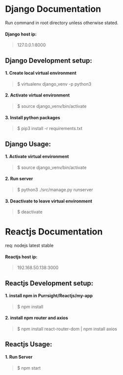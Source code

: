 # Django Documentation
Run command in root directory unless otherwise stated.
#### Django host ip:
>127.0.0.1:8000

## Django Development setup:
#### 1. Create local virtual environment
>$ virtualenv django_venv -p python3

#### 2. Activate virtual environment
>$ source django_venv/bin/activate

#### 3. Install python packages
>$ pip3 install -r requirements.txt

## Django Usage:
#### 1. Activate virtual environment
>$ source django_venv/bin/activate

#### 2. Run server
>$ python3 ./src/manage.py runserver

#### 3. Deactivate to leave virtual environment
>$ deactivate

# Reactjs Documentation
req: nodejs latest stable 
#### Reactjs host ip:
>192.168.50.138:3000
## Reactjs Development setup:
#### 1. install npm in Purrsight/Reactjs/my-app
>$ npm install
#### 2. install npm router and axios
>$ npm install react-router-dom | npm install axios

## Reactjs Usage:
#### 1. Run Server
>$ npm start
